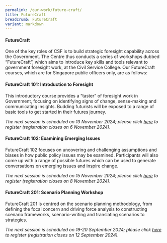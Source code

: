 ```yaml
---
permalink: /our-work/future-craft/
title: FutureCraft
breadcrumb: FutureCraft
variant: markdown
---
```

#### **FutureCraft**

One of the key roles of CSF is to build strategic foresight capability across the Government. The Centre thus conducts a series of workshops dubbed “FutureCraft”, which aims to introduce key skills and tools relevant to government foresight work, at the Civil Service College. Our FutureCraft courses, which are for Singapore public officers only, are as follows:

#### **FutureCraft 101: Introduction to Foresight**

This introductory course provides a “taster” of foresight work in Government, focusing on identifying signs of change, sense-making and communicating insights. Budding futurists will be exposed to a range of basic tools to get started in their futures journey.

*The next session is scheduled on 13 November 2024; please click [here](https://register.csc.gov.sg/registration?courseId=300186&classNum=8) to register (registration closes on 6 November 2024).*

#### **FutureCraft 102: Examining Emerging Issues**

FutureCraft 102 focuses on uncovering and challenging assumptions and biases in how public policy issues may be examined. Participants will also come up with a range of possible futures which can be used to generate conversations on emerging issues and inspire change.

*The next session is scheduled on 15 November 2024; please click [here](https://register.csc.gov.sg/registration?courseId=300187&classNum=7) to register (registration closes on 8 November 2024).*

 
#### **FutureCraft 201: Scenario Planning Workshop**

FutureCraft 201 is centred on the scenario planning methodology, from defining the focal concern and driving force analysis to constructing scenario frameworks, scenario-writing and translating scenarios to strategies.

*The next session is scheduled on 19-20 September 2024; please click [here](https://register.csc.gov.sg/registration?courseId=304756&classNum=4) to register (registration closes on 12 September 2024).*